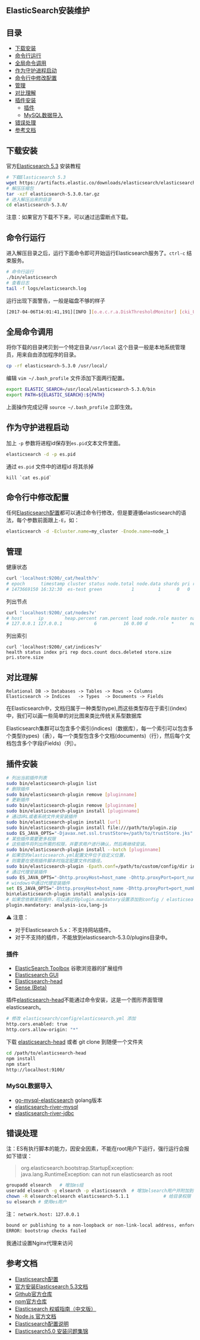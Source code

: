 ElasticSearch安装维护
---

## 目录

- [下载安装](#下载安装)
- [命令行运行](#命令行运行)
- [全局命令调用](#全局命令调用)
- [作为守护进程启动](#作为守护进程启动)
- [命令行中修改配置](#命令行中修改配置)
- [管理](#管理)
- [对比理解](#对比理解)
- [插件安装](#插件安装)
    - [插件](#插件)
    - [MySQL数据导入](#mysql数据导入)
- [错误处理](#错误处理)
- [参考文档](#参考文档)

## 下载安装

官方[Elasticsearch 5.3](https://www.elastic.co/guide/en/elasticsearch/reference/5.3/zip-targz.html) 安装教程

```bash
# 下载Elasticsearch 5.3
wget https://artifacts.elastic.co/downloads/elasticsearch/elasticsearch-5.3.0.tar.gz
# 解压压缩包
tar -xzf elasticsearch-5.3.0.tar.gz
# 进入解压出来的目录
cd elasticsearch-5.3.0/ 
```

注意：如果官方下载不下来，可以通过迅雷断点下载。

## 命令行运行

进入解压目录之后，运行下面命令即可开始运行Elasticsearch服务了。`ctrl-c` 结束服务。

```bash
# 命令行运行
./bin/elasticsearch
# 查看日志
tail -f logs/elasticsearch.log
```

运行出现下面警告，一般是磁盘不够的样子

```bash
[2017-04-06T14:01:41,191][INFO ][o.e.c.r.a.DiskThresholdMonitor] [cki_UTv] low disk watermark [85%] exceeded on [cki_UTvDRtWzj9hzmC1kvg][cki_UTv][/usr/local/elasticsearch-5.3.0/data/nodes/0] free: 25gb[10.7%], replicas will not be assigned to this node
```

## 全局命令调用

将你下载的目录拷贝到一个特定目录`/usr/local` 这个目录一般是本地系统管理员，用来自由添加程序的目录。

```bash
cp -rf elasticsearch-5.3.0 /usr/local/
```

编辑 `vim ~/.bash_profile` 文件添加下面两行配置。

```bash
export ELASTIC_SEARCH=/usr/local/elasticsearch-5.3.0/bin
export PATH=${ELASTIC_SEARCH}:${PATH}
```

上面操作完成记得 `source ~/.bash_profile` 立即生效。


## 作为守护进程启动

加上 `-p` 参数将进程id保存到`es.pid`文本文件里面。

```bash
elasticsearch -d -p es.pid
```

通过 `es.pid` 文件中的进程id 将其杀掉

```
kill `cat es.pid`
```

## 命令行中修改配置

任何[Elasticsearch配置](https://www.elastic.co/guide/en/elasticsearch/reference/5.3/settings.html)都可以通过命令行修改，但是要遵循elasticsearch的语法，每个参数前面跟上`-E`，如：

```bash
elasticsearch -d -Ecluster.name=my_cluster -Enode.name=node_1
```

## 管理

健康状态

```bash
curl 'localhost:9200/_cat/health?v'
# epoch      timestamp cluster status node.total node.data shards pri relo init unassign pending_tasks max_task_wait_time active_shards_percent 
# 1473669150 16:32:30  es-test green           1         1      0   0    0    0        0             0 
```

列出节点

```bash
curl 'localhost:9200/_cat/nodes?v'
# host      ip        heap.percent ram.percent load node.role master name   
# 127.0.0.1 127.0.0.1            6          16 0.00 d         *      node-1 
```
 
列出索引

```
curl 'localhost:9200/_cat/indices?v'
health status index pri rep docs.count docs.deleted store.size pri.store.size
```

## 对比理解

```
Relational DB -> Databases -> Tables -> Rows -> Columns
Elasticsearch -> Indices   -> Types  -> Documents -> Fields
```

在Elasticsearch中，文档归属于一种类型(type),而这些类型存在于索引(index)中，我们可以画一些简单的对比图来类比传统关系型数据库

Elasticsearch集群可以包含多个索引(indices)（数据库），每一个索引可以包含多个类型(types)（表），每一个类型包含多个文档(documents)（行），然后每个文档包含多个字段(Fields)（列）。

## 插件安装

```bash
# 列出当前插件列表
sudo bin/elasticsearch-plugin list
# 删除插件
sudo bin/elasticsearch-plugin remove [pluginname]
# 更新插件
sudo bin/elasticsearch-plugin remove [pluginname]
sudo bin/elasticsearch-plugin install [pluginname]
# 通过URL或者系统文件夹安装插件
sudo bin/elasticsearch-plugin install [url] 
sudo bin/elasticsearch-plugin install file:///path/to/plugin.zip
sudo ES_JAVA_OPTS="-Djavax.net.ssl.trustStore=/path/to/trustStore.jks" bin/elasticsearch-plugin install https://....
# 某些插件需要更多权限
# 这些插件将列出所需的权限，并要求用户进行确认，然后再继续安装。
sudo bin/elasticsearch-plugin install --batch [pluginname]
# 如果您的elasticsearch.yml配置文件位于自定义位置，
# 则需要在使用插件脚本时指定配置文件的路径。
sudo bin/elasticsearch-plugin -Epath.conf=/path/to/custom/config/dir install <plugin name>
# 通过代理安装插件
sudo ES_JAVA_OPTS="-Dhttp.proxyHost=host_name -Dhttp.proxyPort=port_number -Dhttps.proxyHost=host_name -Dhttps.proxyPort=https_port_number" bin/elasticsearch-plugin install analysis-icu
# windows中通过代理安装插件
set ES_JAVA_OPTS="-Dhttp.proxyHost=host_name -Dhttp.proxyPort=port_number -Dhttps.proxyHost=host_name -Dhttps.proxyPort=https_port_number"
bin\elasticsearch-plugin install analysis-icu
# 如果您依赖某些插件，可以通过将plugin.mandatory设置添加到config / elasticsearch.yml文件中来定义强制插件，
plugin.mandatory: analysis-icu,lang-js
```

⚠️  注意：

- 对于Elasticsearch 5.x：不支持网站插件。
- 对于不支持的插件，不能放到elasticsearch-5.3.0/plugins目录中。

### 插件

- [ElasticSearch Toolbox](https://chrome.google.com/webstore/detail/elasticsearch-toolbox/focdbmjgdonlpdknobfghplhmafpgfbp/related) 谷歌浏览器的扩展组件  
- [Elasticsearch GUI](http://www.gridshore.nl/esgui/) 
- [Elasticsearch-head](https://github.com/mobz/elasticsearch-head)
- [Sense (Beta)](https://chrome.google.com/webstore/detail/sense-beta/lhjgkmllcaadmopgmanpapmpjgmfcfig/related?hl=zh-CN)

插件[elasticsearch-head](https://github.com/mobz/elasticsearch-head)不能通过命令安装，这是一个图形界面管理elasticsearch。

```bash
# 修改 elasticsearch/config/elasticsearch.yml 添加
http.cors.enabled: true
http.cors.allow-origin: "*"
```

下载 [elasticsearch-head](https://github.com/mobz/elasticsearch-head) 或者 git clone 到随便一个文件夹

```bash
cd /path/to/elasticsearch-head
npm install
npm start
http://localhost:9100/
```

### MySQL数据导入

- [go-mysql-elasticsearch](https://github.com/siddontang/go-mysql-elasticsearch) golang版本
- [elasticsearch-river-mysql](https://github.com/scharron/elasticsearch-river-mysql)
- [elasticsearch-river-jdbc](https://github.com/jprante/elasticsearch-river-jdbc)

## 错误处理

注：ES有执行脚本的能力，因安全因素，不能在root用户下运行，强行运行会报如下错误：

> org.elasticsearch.bootstrap.StartupException: java.lang.RuntimeException: can not run elasticsearch as root

```bash
groupadd elsearch   # 增加es组
useradd elsearch -g elsearch -p elasticsearch  # 增加elsearch用户并附加到elsearch组
chown -R elsearch:elsearch elasticsearch-5.1.1             # 给目录权限
su elsearch # 使用es用户
```

注： `network.host: 127.0.0.1`

```bash
bound or publishing to a non-loopback or non-link-local address, enforcing bootstrap checks
ERROR: bootstrap checks failed
```

我通过设置Nginx代理来访问

## 参考文档

- [Elasticsearch配置](https://www.elastic.co/guide/en/elasticsearch/reference/5.3/settings.html)
- [官方安装Elasticsearch 5.3文档](https://www.elastic.co/guide/en/elasticsearch/reference/5.3/zip-targz.html)
- [Github官方仓库](https://github.com/elastic/elasticsearch-js)
- [npm官方仓库](https://www.npmjs.com/package/elasticsearch)
- [Elasticsearch 权威指南（中文版）](https://www.gitbook.com/book/looly/elasticsearch-the-definitive-guide-cn/details)
- [Node.js 官方文档](https://www.elastic.co/guide/en/elasticsearch/client/javascript-api/12.1/index.html)
- [Elasticsearch配置说明](http://www.cnblogs.com/hanyouchun/p/5163183.html)
- [Elasticsearch5.0 安装问题集锦](http://www.cnblogs.com/woxpp/p/6061073.html)
